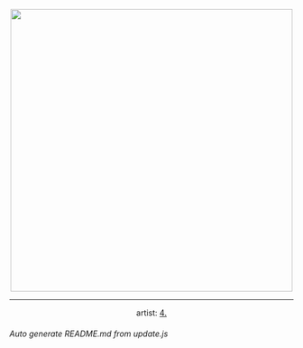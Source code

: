 
<p align="center">
  <img width="500" src="https://nekos.best/api/v2/neko/0698.png">
  <hr/>
  <center>
    artist: <a href="https://www.pixiv.net/en/artworks/97946207">4.</a>
  </center>
</p>


###### Auto generate README.md from update.js

